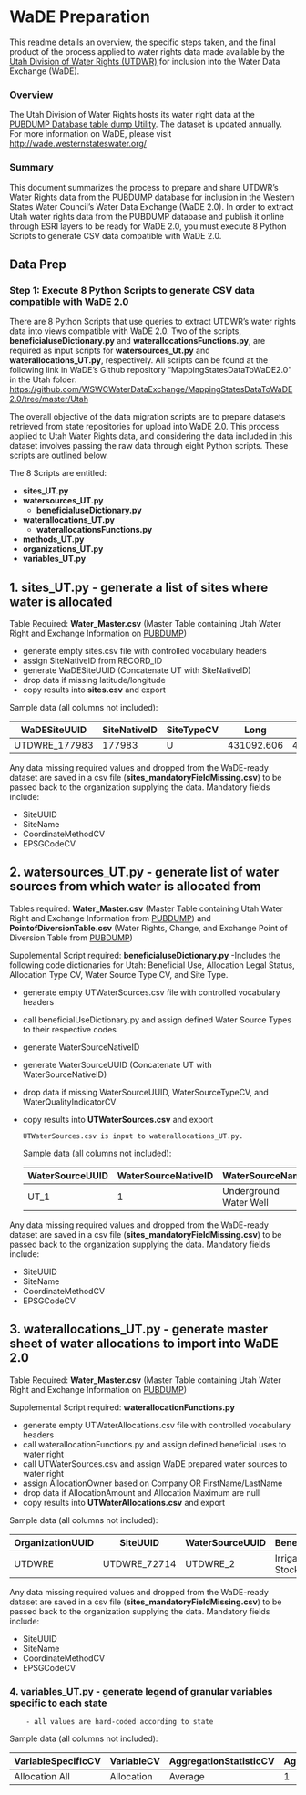 # WaDE Preparation

This readme details an overview, the specific steps taken, and the final product of the process applied to water rights data made available by the [Utah Division of Water Rights (UTDWR)](https://www.waterrights.utah.gov/contact.asp) for inclusion into the Water Data Exchange (WaDE). 

### Overview 
The Utah Division of Water Rights hosts its water right data at the [PUBDUMP Database table dump Utility](https://www.waterrights.utah.gov/cgi-bin/pubdump.exe?DBNAME=WRDB&SECURITYKEY=wrt2012access).
The dataset is updated annually. For more information on WaDE, please visit http://wade.westernstateswater.org/


### Summary
This document summarizes the process to prepare and share UTDWR’s Water Rights data from the PUBDUMP database for inclusion in the Western States Water Council’s Water Data Exchange (WaDE 2.0). In order to extract Utah water rights data from the PUBDUMP database and publish it online through ESRI layers to be ready for WaDE 2.0, you must execute 8 Python Scripts to generate CSV data compatible with WaDE 2.0.
 
 ## Data Prep
 ### Step 1: Execute 8 Python Scripts to generate CSV data compatible with WaDE 2.0

There are 8 Python Scripts that use queries to extract UTDWR’s water rights data into views compatible with WaDE 2.0. Two of the scripts, **beneficialuseDictionary.py** and **waterallocationsFunctions.py**, are required as input scripts for **watersources_Ut.py** and **waterallocations_UT.py**, respectively.  All scripts can be found at the following link in WaDE’s Github repository “MappingStatesDataToWaDE2.0” in the Utah folder:
https://github.com/WSWCWaterDataExchange/MappingStatesDataToWaDE2.0/tree/master/Utah


The overall objective of the data migration scripts are to prepare datasets retrieved from state repositories for upload into WaDE 2.0.  This process applied to Utah Water Rights data, and considering the data included in this dataset involves passing the raw data through eight Python scripts. These scripts are outlined below.

The 8 Scripts are entitled:
- **sites_UT.py**
- **watersources_UT.py**
   - **beneficialuseDictionary.py**
- **waterallocations_UT.py**
   - **waterallocationsFunctions.py**
-  **methods_UT.py**
-  **organizations_UT.py**
-  **variables_UT.py**



##  1.  sites_UT.py - generate a list of sites where water is allocated
 Table Required: **Water_Master.csv** (Master Table containing Utah Water Right and Exchange Information on [PUBDUMP](https://www.waterrights.utah.gov/cgi-bin/pubdump.exe?DBNAME=WRDB&SECURITYKEY=wrt2012access))

- generate empty sites.csv file with controlled vocabulary headers
- assign SiteNativeID from RECORD_ID
- generate WaDESiteUUID (Concatenate UT with SiteNativeID)
- drop data if missing latitude/longitude
- copy results into **sites.csv** and export



Sample data (all columns not included):

   WaDESiteUUID | SiteNativeID | SiteTypeCV | Long | Lat
   ------------ | ------------ | ---------- | ---- | ----
   UTDWRE_177983 | 177983 |U | 431092.606 |4616232.618

Any data missing required values and dropped from the WaDE-ready dataset are saved in a csv file (**sites_mandatoryFieldMissing.csv**) to be passed back to the organization supplying the data.
  Mandatory fields include: 
 - SiteUUID 
 - SiteName
 - CoordinateMethodCV 
 - EPSGCodeCV



##  2. watersources_UT.py - generate list of water sources from which water is allocated from
Tables required:
**Water_Master.csv** (Master Table containing Utah Water Right and Exchange Information from [PUBDUMP](https://www.waterrights.utah.gov/cgi-bin/pubdump.exe?DBNAME=WRDB&SECURITYKEY=wrt2012access)) and **PointofDiversionTable.csv** (Water Rights, Change, and Exchange Point of Diversion Table from [PUBDUMP](https://www.waterrights.utah.gov/cgi-bin/pubdump.exe?DBNAME=WRDB&SECURITYKEY=wrt2012access))    

Supplemental Script required:
**beneficialuseDictionary.py**
 -Includes the following code dictionaries for Utah: Beneficial Use, Allocation Legal Status, Allocation Type CV, Water Source Type CV, and Site Type. 

 - generate empty UTWaterSources.csv file with controlled vocabulary headers  
 - call beneficialUseDictionary.py and assign defined Water Source Types to their respective codes
 - generate WaterSourceNativeID 
 - generate WaterSourceUUID (Concatenate UT with WaterSourceNativeID)
 - drop data if missing WaterSourceUUID, WaterSourceTypeCV, and WaterQualityIndicatorCV
 - copy results into **UTWaterSources.csv** and export 
 
       UTWaterSources.csv is input to waterallocations_UT.py.

   Sample data (all columns not included):
   
   WaterSourceUUID | WaterSourceNativeID | WaterSourceName | WaterSourceTypeCV | WaterQualityIndicatorCV
   ------------ | ------------ | -------- | ---------- | ---- 
   UT_1 | 1 | Underground Water Well  | groundwaterall | Fresh

Any data missing required values and dropped from the WaDE-ready dataset are saved in a csv file (**sites_mandatoryFieldMissing.csv**) to be passed back to the organization supplying the data. 
  Mandatory fields include: 
 - SiteUUID 
 - SiteName 
 - CoordinateMethodCV 
 - EPSGCodeCV






##  3. waterallocations_UT.py - generate master sheet of water allocations to import into WaDE 2.0
Table Required: **Water_Master.csv** (Master Table containing Utah Water Right and Exchange Information on [PUBDUMP](https://www.waterrights.utah.gov/cgi-bin/pubdump.exe?DBNAME=WRDB&SECURITYKEY=wrt2012access)) 

Supplemental Script required:
**waterallocationFunctions.py**

 - generate empty UTWaterAllocations.csv file with controlled vocabulary headers
 - call waterallocationFunctions.py and assign defined beneficial uses to water right 
 - call UTWaterSources.csv and assign WaDE prepared water sources to water right
 - assign AllocationOwner based on Company OR FirstName/LastName
 - drop data if AllocationAmount and Allocation Maximum are null
 - copy results into **UTWaterAllocations.csv** and export
        


  Sample data (all columns not included):
   
   OrganizationUUID | SiteUUID | WaterSourceUUID | BeneficialUseCategory | AllocationNativeID | AllocationTypeCV | AllocationOwner | AllocationLegalStatusCV | AllocationAmount | 
   ---------------- | ------------ | -------- | ---------- | ----------- | ---------- | ----------- | --------- |------|
  UTDWRE | UTDWRE_72714 | UTDWRE_2 | Irrigation, Stockwatering | 61-2981 |Underground Water Claim| Morgan Ranches, LLC | Certificated | 0.4223| 


Any data missing required values and dropped from the WaDE-ready dataset are saved in a csv file (**sites_mandatoryFieldMissing.csv**) to be passed back to the organization supplying the data.
Mandatory fields include: 
 - SiteUUID 
 - SiteName 
 - CoordinateMethodCV
 - EPSGCodeCV
 
 
### 4. variables_UT.py - generate legend of granular variables specific to each state
        - all values are hard-coded according to state



Sample data (all columns not included):
   
   VariableSpecificCV | VariableCV | AggregationStatisticCV| AggregationInterval | AggregationIntervalUnitCV | ReportYearStartMonth| ReportYearTypeCV | AmountUnitCV | 
   ---------------- | ------------ | -------- | ---------- | ----------- | ---------- | ----------- | --------- |
  Allocation All | Allocation | Average| 1 | Year |10| WaterYear| CFS|
